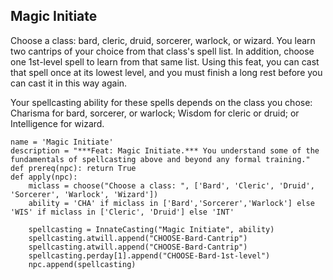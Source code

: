 ## Magic Initiate
Choose a class: bard, cleric, druid, sorcerer, warlock, or wizard. You learn two cantrips of your choice from that class's spell list. In addition, choose one 1st-level spell to learn from that same list. Using this feat, you can cast that spell once at its lowest level, and you must finish a long rest before you can cast it in this way again.

Your spellcasting ability for these spells depends on the class you chose: Charisma for bard, sorcerer, or warlock; Wisdom for cleric or druid; or Intelligence for wizard.

```
name = 'Magic Initiate'
description = "***Feat: Magic Initiate.*** You understand some of the fundamentals of spellcasting above and beyond any formal training."
def prereq(npc): return True
def apply(npc):
    miclass = choose("Choose a class: ", ['Bard', 'Cleric', 'Druid', 'Sorcerer', 'Warlock', 'Wizard'])
    ability = 'CHA' if miclass in ['Bard','Sorcerer','Warlock'] else 'WIS' if miclass in ['Cleric', 'Druid'] else 'INT'

    spellcasting = InnateCasting("Magic Initiate", ability)
    spellcasting.atwill.append("CHOOSE-Bard-Cantrip")
    spellcasting.atwill.append("CHOOSE-Bard-Cantrip")
    spellcasting.perday[1].append("CHOOSE-Bard-1st-level")
    npc.append(spellcasting)
```
